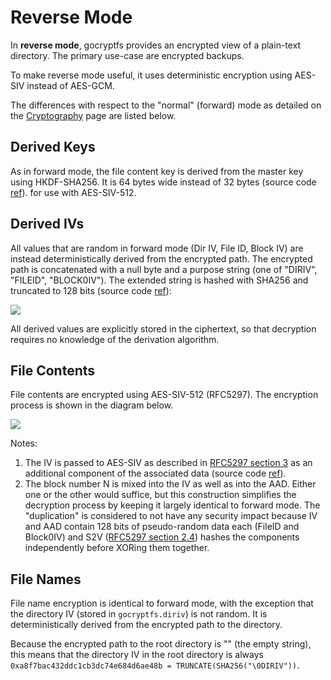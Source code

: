 Reverse Mode
============

In **reverse mode**, gocryptfs provides an encrypted view of a
plain-text directory. The primary use-case are encrypted backups.

To make reverse mode useful, it uses deterministic encryption using
AES-SIV instead of AES-GCM.

The differences with respect to the "normal" (forward) mode as detailed
on the [Cryptography](forward_mode_crypto.md) page are listed below.

Derived Keys
------------

As in forward mode, the file content key is derived from the master key
using HKDF-SHA256. It is 64 bytes wide instead of 32 bytes
(source code [ref](https://github.com/rfjakob/gocryptfs/blob/f0e29d9b90b63d5fbe4164161ecb0e1035bb4af4/internal/cryptocore/cryptocore.go#L111)).
for use with AES-SIV-512.

Derived IVs
-----------

All values that are random in forward mode (Dir IV, File ID, Block IV)
are instead deterministically derived from the encrypted path.
The encrypted path is concatenated with a null byte and a
purpose string (one of "DIRIV", "FILEID", "BLOCK0IV"). The extended string
is hashed with SHA256 and truncated to 128 bits (source code
[ref](https://github.com/rfjakob/gocryptfs/blob/f0e29d9b90b63d5fbe4164161ecb0e1035bb4af4/internal/pathiv/pathiv.go#L26)):

![](img/reverse-derivePathIV.svg)

All derived values are explicitly stored in the ciphertext,
so that decryption requires no knowledge of the derivation
algorithm.

File Contents
-------------

File contents are encrypted using AES-SIV-512 (RFC5297).
The encryption process is shown in the diagram below.

![](img/reverse-file-content-encryption.svg)

Notes:

1. The IV is passed to AES-SIV as described in
   [RFC5297 section 3](https://tools.ietf.org/html/rfc5297#section-3)
   as an additional component of the associated data
   (source code [ref](https://github.com/rfjakob/gocryptfs/blob/f0e29d9b90b63d5fbe4164161ecb0e1035bb4af4/internal/siv_aead/siv_aead.go#L60)).
2. The block number N is mixed into the IV as well as into the AAD.
   Either one or the other would suffice, but this construction simplifies
   the decryption process by keeping it largely identical to forward mode.
   The "duplication" is considered to not have
   any security impact because IV and AAD contain 128 bits of
   pseudo-random data each (FileID and Block0IV) and S2V
   ([RFC5297 section 2.4](https://tools.ietf.org/html/rfc5297#section-2.4))
   hashes the components independently before XORing them together.

File Names
----------

File name encryption is identical to forward mode, with the exception
that the directory IV (stored in `gocryptfs.diriv`) is not random.
It is deterministically derived from the encrypted
path to the directory.

Because the encrypted path to the root directory is "" (the empty string),
this means that the directory IV in the root directory is always
`0xa8f7bac432ddc1cb3dc74e684d6ae48b = TRUNCATE(SHA256("\0DIRIV"))`.
